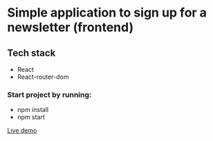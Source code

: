 # Simple application to sign up for a newsletter (frontend)

## Tech stack

- React
- React-router-dom

### Start project by running:

- npm install
- npm start

[Live demo](https://alexander-rusiecki.github.io/newsletter-client/)
